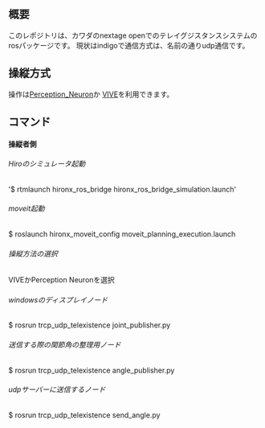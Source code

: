 ## 概要

このレポジトリは、カワダのnextage openでのテレイグジスタンスシステムのrosパッケージです。
現状はindigoで通信方式は、名前の通りudp通信です。

## 操縦方式
操作は[Perception_Neuron](https://github.com/smhaller/perception-neuron-ros)か
[VIVE](https://github.com/moon-wreckers/vive_tracker)を利用できます。

## コマンド
#### 操縦者側
###### Hiroのシミュレータ起動
'$ rtmlaunch hironx_ros_bridge hironx_ros_bridge_simulation.launch'
###### moveit起動
$ roslaunch hironx_moveit_config moveit_planning_execution.launch
###### 操縦方法の選択
VIVEかPerception Neuronを選択
###### windowsのディスプレイノード
$ rosrun trcp_udp_telexistence joint_publisher.py
###### 送信する際の関節角の整理用ノード
$ rosrun trcp_udp_telexistence angle_publisher.py
###### udpサーバーに送信するノード
$ rosrun trcp_udp_telexistence send_angle.py
